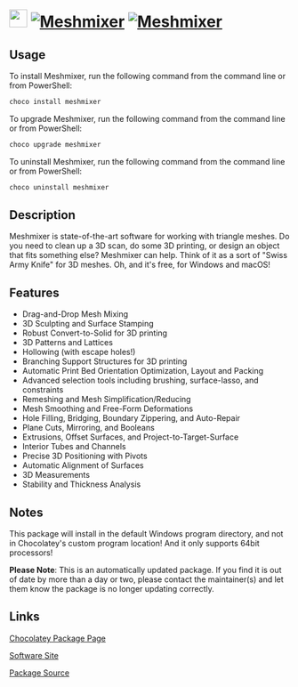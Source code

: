 ﻿# <img src="https://cdn.jsdelivr.net/gh/mkevenaar/chocolatey-packages@6b940fe0b9134a855b5aa1c0f35ed69cb12ea13a/icons/meshmixer.png" width="32" height="32"/> [![Meshmixer](https://img.shields.io/chocolatey/v/meshmixer.svg?label=Meshmixer)](https://chocolatey.org/packages/meshmixer) [![Meshmixer](https://img.shields.io/chocolatey/dt/meshmixer.svg)](https://chocolatey.org/packages/meshmixer)

## Usage

To install Meshmixer, run the following command from the command line or from PowerShell:

```powershell
choco install meshmixer
```

To upgrade Meshmixer, run the following command from the command line or from PowerShell:

```powershell
choco upgrade meshmixer
```

To uninstall Meshmixer, run the following command from the command line or from PowerShell:

```powershell
choco uninstall meshmixer
```

## Description

Meshmixer is state-of-the-art software for working with triangle meshes. Do you need to clean up a 3D scan, do some 3D printing, or design an object that fits something else? Meshmixer can help. Think of it as a sort of "Swiss Army Knife" for 3D meshes. Oh, and it's free, for Windows and macOS!

## Features

 - Drag-and-Drop Mesh Mixing
 - 3D Sculpting and Surface Stamping
 - Robust Convert-to-Solid for 3D printing
 - 3D Patterns and Lattices
 - Hollowing (with escape holes!)
 - Branching Support Structures for 3D printing
 - Automatic Print Bed Orientation Optimization, Layout and Packing
 - Advanced selection tools including brushing, surface-lasso, and constraints
 - Remeshing and Mesh Simplification/Reducing
 - Mesh Smoothing and Free-Form Deformations
 - Hole Filling, Bridging, Boundary Zippering, and Auto-Repair
 - Plane Cuts, Mirroring, and Booleans
 - Extrusions, Offset Surfaces, and Project-to-Target-Surface
 - Interior Tubes and Channels
 - Precise 3D Positioning with Pivots
 - Automatic Alignment of Surfaces
 - 3D Measurements
 - Stability and Thickness Analysis

## Notes

This package will install in the default Windows program directory, and not in Chocolatey's custom program location! And it only supports 64bit processors!

**Please Note**: This is an automatically updated package. If you find it is
out of date by more than a day or two, please contact the maintainer(s) and
let them know the package is no longer updating correctly.

## Links

[Chocolatey Package Page](https://chocolatey.org/packages/meshmixer)

[Software Site](http://www.meshmixer.com/)

[Package Source](https://github.com/mkevenaar/chocolatey-packages/tree/master/automatic/meshmixer)


